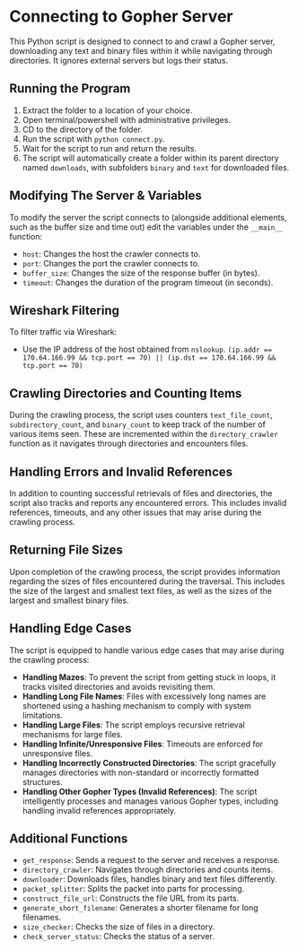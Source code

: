 # Connecting to Gopher Server

This Python script is designed to connect to and crawl a Gopher server, downloading any text and binary files within it while navigating through directories. It ignores external servers but logs their status.

## Running the Program

1. Extract the folder to a location of your choice.
2. Open terminal/powershell with administrative privileges.
3. CD to the directory of the folder.
4. Run the script with `python connect.py`.
5. Wait for the script to run and return the results.
6. The script will automatically create a folder within its parent directory named `downloads`, with subfolders `binary` and `text` for downloaded files.

## Modifying The Server & Variables 

To modify the server the script connects to (alongside additional elements, such as the buffer size and time out) edit the variables under the `__main__` function:
- `host`: Changes the host the crawler connects to.
- `port`: Changes the port the crawler connects to.
- `buffer_size`: Changes the size of the response buffer (in bytes).
- `timeout`: Changes the duration of the program timeout (in seconds).

## Wireshark Filtering
To filter traffic via Wireshark:
- Use the IP address of the host obtained from `nslookup`.
`(ip.addr == 170.64.166.99 && tcp.port == 70) || (ip.dst == 170.64.166.99 && tcp.port == 70)`

## Crawling Directories and Counting Items

During the crawling process, the script uses counters `text_file_count`, `subdirectory_count`, and `binary_count` to keep track of the number of various items seen. These are incremented within the `directory_crawler` function as it navigates through directories and encounters files.

## Handling Errors and Invalid References

In addition to counting successful retrievals of files and directories, the script also tracks and reports any encountered errors. This includes invalid references, timeouts, and any other issues that may arise during the crawling process. 

## Returning File Sizes

Upon completion of the crawling process, the script provides information regarding the sizes of files encountered during the traversal. This includes the size of the largest and smallest text files, as well as the sizes of the largest and smallest binary files. 

## Handling Edge Cases

The script is equipped to handle various edge cases that may arise during the crawling process:
- **Handling Mazes**: To prevent the script from getting stuck in loops, it tracks visited directories and avoids revisiting them.
- **Handling Long File Names**: Files with excessively long names are shortened using a hashing mechanism to comply with system limitations.
- **Handling Large Files**: The script employs recursive retrieval mechanisms for large files.
- **Handling Infinite/Unresponsive Files**: Timeouts are enforced for unresponsive files.
- **Handling Incorrectly Constructed Directories**: The script gracefully manages directories with non-standard or incorrectly formatted structures.
- **Handling Other Gopher Types (Invalid References)**: The script intelligently processes and manages various Gopher types, including handling invalid references appropriately.

## Additional Functions

- `get_response`: Sends a request to the server and receives a response.
- `directory_crawler`: Navigates through directories and counts items.
- `downloader`: Downloads files, handles binary and text files differently.
- `packet_splitter`: Splits the packet into parts for processing.
- `construct_file_url`: Constructs the file URL from its parts.
- `generate_short_filename`: Generates a shorter filename for long filenames.
- `size_checker`: Checks the size of files in a directory.
- `check_server_status`: Checks the status of a server.
